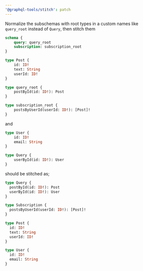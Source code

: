 ```yaml
---
'@graphql-tools/stitch': patch
---
```


Normalize the subschemas with root types in a custom names like `query_root` instead of `Query`, then stitch them

```graphql
schema {
    query: query_root
    subscription: subscription_root
}

type Post {
    id: ID!
    text: String
    userId: ID!
}

type query_root {
    postById(id: ID!): Post
}

type subscription_root {
    postsByUserId(userId: ID!): [Post]!
}
```

and
```graphql
type User {
    id: ID!
    email: String
}

type Query {
    userById(id: ID!): User
}
```

should be stitched as;

```graphql
type Query {
  postById(id: ID!): Post
  userById(id: ID!): User
}

type Subscription {
  postsByUserId(userId: ID!): [Post]!
}

type Post {
  id: ID!
  text: String
  userId: ID!
}

type User {
  id: ID!
  email: String
}
```